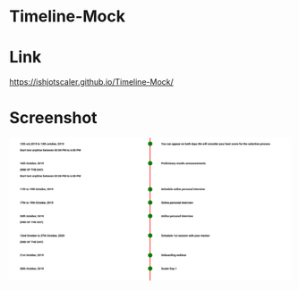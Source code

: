 # Timeline-Mock

# Link 
https://ishjotscaler.github.io/Timeline-Mock/

# Screenshot

<img src="images/screenshot.png" >
